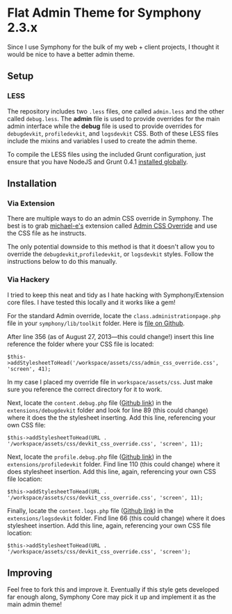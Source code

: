 # Flat Admin Theme for Symphony 2.3.x

Since I use Symphony for the bulk of my web + client projects, I thought it would be nice to have a better admin theme.

## Setup

### LESS

The repository includes two `.less` files, one called `admin.less` and the other called `debug.less`. The **admin** file is used to provide overrides for the main admin interface while the **debug** file is used to provide overrides for `debugdevkit`, `profiledevkit`, and `logsdevkit` CSS. Both of these LESS files include the mixins and variables I used to create the admin theme.

To compile the LESS files using the included Grunt configuration, just ensure that you have NodeJS and Grunt 0.4.1 [installed globally](http://gruntjs.com/getting-started).

## Installation

### Via Extension

There are multiple ways to do an admin CSS override in Symphony. The best is to grab [michael-e's](http://symphonyextensions.com/developers/michael-e/) extension called [Admin CSS Override](http://symphonyextensions.com/extensions/admin_css_override/) and use the CSS file as he instructs.

The only potential downside to this method is that it doesn't allow you to override the `debugdevkit`,`profiledevkit`, or `logsdevkit` styles. Follow the instructions below to do this manually.

### Via Hackery

I tried to keep this neat and tidy as I hate hacking with Symphony/Extension core files. I have tested this locally and it works like a gem!

For the standard Admin override, locate the `class.administrationpage.php` file in your `symphony/lib/toolkit` folder. Here is [file on Github](https://github.com/symphonycms/symphony-2/blob/master/symphony/lib/toolkit/class.administrationpage.php).

After line 356 (as of August 27, 2013—this could change!) insert this line reference the folder where your CSS file is located:

`$this->addStylesheetToHead('/workspace/assets/css/admin_css_override.css', 'screen', 41);`

In my case I placed my override file in `workspace/assets/css`. Just make sure you reference the correct directory for it to work.

Next, locate the `content.debug.php` file ([Github link](https://github.com/symphonycms/debugdevkit/blob/master/content/content.debug.php)) in the `extensions/debugdevkit` folder and look for line 89 (this could change) where it does the the stylesheet inserting. Add this line, referencing your own CSS file:

`$this->addStylesheetToHead(URL . '/workspace/assets/css/devkit_css_override.css', 'screen', 11);`

Next, locate the `profile.debug.php` file ([Github link](https://github.com/symphonycms/profiledevkit/blob/master/content/content.profile.php)) in the `extensions/profiledevkit` folder. Find line 110 (this could change) where it does stylesheet insertion. Add this line, again, referencing your own CSS file location:

`$this->addStylesheetToHead(URL . '/workspace/assets/css/devkit_css_override.css', 'screen', 11);`

Finally, locate the `content.logs.php` file ([Github link](https://github.com/symphonists/logsdevkit/blob/master/content/content.logs.php)) in the `extensions/logsdevkit` folder. Find line 66 (this could change) where it does stylesheet insertion. Add this line, again, referencing your own CSS file location:

`$this->addStylesheetToHead(URL . '/workspace/assets/css/devkit_css_override.css', 'screen');`

## Improving

Feel free to fork this and improve it. Eventually if this style gets developed far enough along, Symphony Core may pick it up and implement it as the main admin theme!

